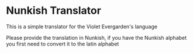 # Nunkish Translator

This is a simple translator for the Violet Evergarden's language

Please provide the translation in Nunkish, if you have the Nunkish alphabet you first need to convert it to the latin alphabet
